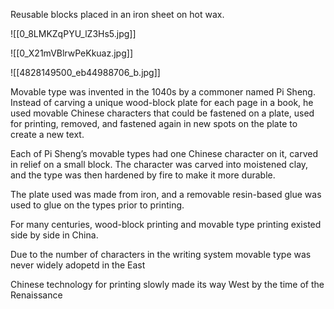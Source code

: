 Reusable blocks placed in an iron sheet on hot wax.

![[0_8LMKZqPYU_lZ3Hs5.jpg]]

![[0_X21mVBlrwPeKkuaz.jpg]]

![[4828149500_eb44988706_b.jpg]]

Movable type was invented in the 1040s by a commoner named Pi Sheng. Instead of carving a unique wood-block plate for each page in a book, he used movable Chinese characters that could be fastened on a plate, used for printing, removed, and fastened again in new spots on the plate to create a new text.

Each of Pi Sheng’s movable types had one Chinese character on it, carved in relief on a small block. The character was carved into moistened clay, and the type was then hardened by fire to make it more durable.

The plate used was made from iron, and a removable resin-based glue was used to glue on the types prior to printing.

For many centuries, wood-block printing and movable type printing existed side by side in China.

Due to the number of characters in the writing system movable type was never widely adopetd in the East

Chinese technology for printing slowly made its way West by the time of the Renaissance